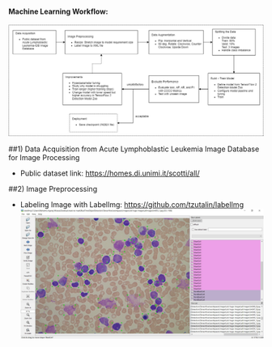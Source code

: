 #### Machine Learning Workflow:
![workflow](workflow.png)

##1) Data Acquisition from Acute Lymphoblastic Leukemia Image Database for Image Processing
- Public dataset link: https://homes.di.unimi.it/scotti/all/

##2) Image Preprocessing
- Labeling Image with LabelImg: https://github.com/tzutalin/labelImg
![labelimg-documentation](labelimg-documentation.jpg)

